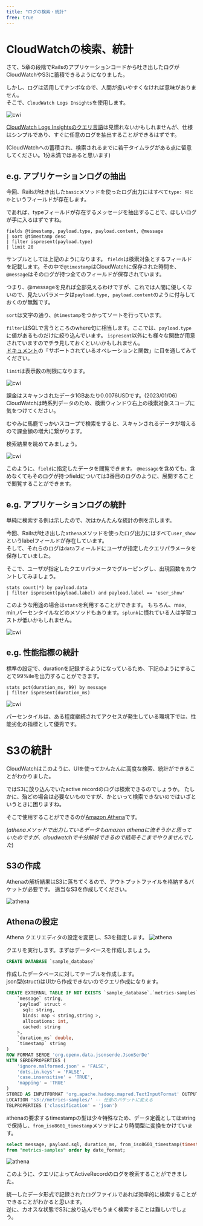 ```yaml
---
title: "ログの検索・統計"
free: true
---
```

# CloudWatchの検索、統計
さて、5章の段階でRailsのアプリケーションコードから吐き出したログがCloudWatchやS3に蓄積できるようになりました。

しかし、ログは活用してナンボなので、人間が扱いやすくなければ意味がありません。  
そこで、`CloudWatch Logs Insights`を使用します。

![cwi](/images/metrics/cwi1.png)

[CloudWatch Logs Insightsのクエリ言語](https://docs.aws.amazon.com/ja_jp/AmazonCloudWatch/latest/logs/CWL_QuerySyntax.html)は見慣れないかもしれませんが、仕様はシンプルであり、すぐに任意のログを抽出することができるはずです。

(CloudWatchへの蓄積され、検索されるまでに若干タイムラグがある点に留意してください。1分未満ではあると思います)

## e.g. アプリケーションログの抽出
今回、Railsが吐き出した`basic`メソッドを使ったログ出力にはすべて`type: 何とか`というフィールドが存在します。

であれば、typeフィールドが存在するメッセージを抽出することで、ほしいログが手に入るはずですね。

```
fields @timestamp, payload.type, payload.content, @message
| sort @timestamp desc
| filter ispresent(payload.type)
| limit 20
```

サンプルとしては上記のようになります。
`fields`は検索対象とするフィールドを記載します。その中で`@timestamp`はCloudWatchに保存された時間を、`@message`はそのログが持つ全てのフィールドが保存されています。

つまり、@messageを見れば全部見えるわけですが、これでは人間に優しくないので、見たいパラメータは`payload.type, payload.content`のように付与しておくのが無難です。

`sort`は文字の通り、`@timestamp`をつかってソートを行っています。

`filter`はSQLで言うところのwhere句に相当します。ここでは、`payload.type`に値があるものだけに絞り込んでいます。
`ispresent`以外にも様々な関数が用意されていますのでチラ見しておくといいかもしれません。   
[ドキュメント](https://docs.aws.amazon.com/ja_jp/AmazonCloudWatch/latest/logs/CWL_QuerySyntax.html)の「サポートされているオペレーションと関数」に目を通してみてください。

`limit`は表示数の制限になります。

![cwi](/images/metrics/cwi2.png)

課金はスキャンされたデータ1GBあたり0.0076USDです。(2023/01/06)  
CloudWatchは時系列データのため、検索ウィンドウ右上の検索対象スコープに気をつけてください。

むやみに馬鹿でっかいスコープで検索をすると、スキャンされるデータが増えるので課金額の増大に繋がります。

検索結果を眺めてみましょう。

![cwi](/images/metrics/cwi3.png)

このように、`field`に指定したデータを閲覧できます。
`@message`を含めても、含めなくてもそのログが持つfieldについては3番目のログのように、展開することで閲覧することができます。

## e.g. アプリケーションログの統計
単純に検索する例は示したので、次はかんたんな統計の例を示します。

今回、Railsが吐き出した`athena`メソッドを使ったログ出力にはすべて`user_show`というlabelフィールドが存在しています。  
そして、それらのログは`data`フィールドにユーザが指定したクエリパラメータを保存していました。

そこで、ユーザが指定したクエリパラメータでグルーピングし、出現回数をカウントしてみましょう。

```
stats count(*) by payload.data
| filter ispresent(payload.label) and payload.label == 'user_show'
```

このような用途の場合は`stats`を利用することができます。
もちろん、max, min,パーセンタイルなどのメソッドもあります。`splunk`に慣れている人は学習コストが低いかもしれません。

![cwi](/images/metrics/cwi4.png)

## e.g. 性能指標の統計
標準の設定で、durationを記録するようになっているため、下記のようにすることで99%ileを出力することができます。

```
stats pct(duration_ms, 99) by message
| filter ispresent(duration_ms)
```

![cwi](/images/metrics/cwi5.png)

パーセンタイルは、ある程度継続されてアクセスが発生している環境下では、性能劣化の指標として優秀です。


# S3の統計
CloudWatchはこのように、UIを使ってかんたんに高度な検索、統計ができることがわかりました。

ではS3に放り込んでいたactive recordのログは検索できるのでしょうか。
たしかに、殆どの場合は必要ないものですが、かといって検索できないのではいざというときに困りますね。

そこで使用することができるのが[Amazon Athena](https://aws.amazon.com/jp/athena/)です。

(*athenaメソッドで出力しているデータもamazon athenaに流そうかと思っていたのですが、cloudwetchで十分解析できるので結局そこまでやりませんでした*)

## S3の作成
Athenaの解析結果はS3に落ちてくるので、アウトプットファイルを格納するバケットが必要です。 適当なS3を作成してください。

![athena](/images/metrics/athena1.png)

## Athenaの設定
Athena クエリエディタの設定を変更し、S3を指定します。
![athena](/images/metrics/athena2.png)

クエリを実行します。まずはデータベースを作成しましょう。

```sql
CREATE DATABASE `sample_database`
```

作成したデータベースに対してテーブルを作成します。  
json型(struct)はUIから作成できないのでクエリ作成になります。

```sql
CREATE EXTERNAL TABLE IF NOT EXISTS `sample_database`.`metrics-samples` (
	`message` string,
	`payload` struct < 
	  sql: string,
	  binds: map < string,string >,
	  allocations: int,
	  cached: string
	>,
	`duration_ms` double,
	`timestamp` string
)
ROW FORMAT SERDE 'org.openx.data.jsonserde.JsonSerDe'
WITH SERDEPROPERTIES (
	'ignore.malformed.json' = 'FALSE',
	'dots.in.keys' = 'FALSE',
	'case.insensitive' = 'TRUE',
	'mapping' = 'TRUE'
)
STORED AS INPUTFORMAT 'org.apache.hadoop.mapred.TextInputFormat' OUTPUTFORMAT 'org.apache.hadoop.hive.ql.io.HiveIgnoreKeyTextOutputFormat'
LOCATION 's3://metrics-samples/' -- 任意のバケットに変える
TBLPROPERTIES ('classification' = 'json')
```

athenaの要求するtimestampの型は少々特殊なため、データ定義としてはstringで保持し、`from_iso8601_timestamp`メソッドにより時間型に変換をかけています。
```sql
select message, payload.sql, duration_ms, from_iso8601_timestamp(timestamp) as date_format 
from "metrics-samples" order by date_format;
```
![athena](/images/metrics/athena3.png)

このように、クエリによってActiveRecordのログを検索することができました。

統一したデータ形式で記録されたログファイルであれば効率的に検索することができることがわかると思います。  
逆に、カオスな状態でS3に放り込んでもうまく検索することは難しいでしょう。